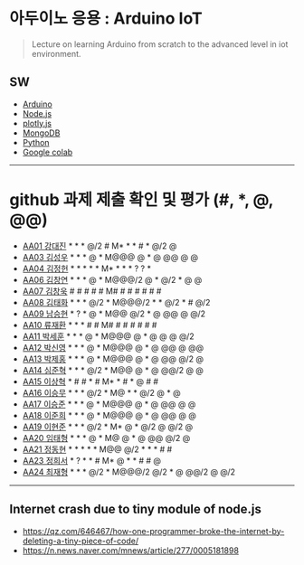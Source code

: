 # 아두이노 응용 : Arduino IoT
> Lecture on learning Arduino from scratch to the advanced level in iot environment.

## SW
- [Arduino](https://www.arduino.cc/)
- [Node.js](https://nodejs.org/ko/)
- [plotly.js](https://plot.ly/)
- [MongoDB](https://www.mongodb.com/download-center#community)
- [Python](https://www.anaconda.com)
- [Google colab](https://colab.research.google.com/)
---

# github 과제 제출 확인 및 평가 (#, *, @, @@)
- [AA01	강대진](https://github.com/ijdaejin/aa01) * * * @/2 # M* * * # * @/2 @
- [AA03	김성우](https://github.com/Gukdoli/AA03) * * * @ * M@@@ @ * @ @@ @ @
- [AA04	김정헌](https://github.com/jhkedwardkim/AA04) * * * * * M* * * * ? ? *
- [AA06	김창연](https://github.com/ckddus/AA06) * * * @ * M@@@/2 @ * @/2 * @ @
- [AA07	김창욱](https://github.com/HM0007/AA07) # # # # # M# # # # # # #
- [AA08	김태화](https://github.com/TAaHwa/AA08) * * * @/2 * M@@@/2 * * @/2 * # @/2
- [AA09 남승현](https://github.com/nam0914/AA09) * ? * @ * M@@ @/2 * @ @@ @ @/2
- [AA10	류재환](https://github.com/jaeHwanRy/AA10) * * * # # M# # # # # # #
- [AA11	박세훈](https://github.com/uoooyas/AA11) * * * @ * M@@@ @ * @ @ @ @/2
- [AA12	박신영](https://github.com/zachpaul7/AA12) * * * @ * M@@@ @ * @ @@ @ @@
- [AA13 박제홍](https://github.com/qkrwpghd27/AA13) * * * @ * M@@@ @ * @ @@ @/2 @
- [AA14	심준혁](https://github.com/dsfaewf/AA14) * * * @/2 * M@@ @ * @ @@/2 @ @
- [AA15	이상혁](http://www.github.com/bsang50005/aa15) * # # * # M* * # * @ # #
- [AA16	이승무](https://github.com/LSeungMOO/AA16) * * * @/2 * M@ * * @/2 @ * @
- [AA17	이승준](https://github.com/q1w2e3r4god/AA17) * * * @ * M@@@ @ * @ @@ @ @
- [AA18	이준희](https://github.com/LJunHee/AA18) * * * @ * M@@@ @ * @ @@ @ @
- [AA19	이현준](https://github.com/junlee00/aa19) * * * @/2 * M* @ * @/2 @ @/2 @
- [AA20	임태형](https://github.com/vmvvmvvmv/AA20) * * * @ * M@ @ * @ @@ @/2 @
- [AA21	정동현](https://github.com/DongHyunYee/AA21) * * * * * M@@ @/2 * * * # #
- [AA23	정희서](https://github.com/HiSeoJeong/AA23) * ? * * # M* @ * * # # @
- [AA24	최재형](https://github.com/june6297/aa24) * * * @/2 * M@@@/2 @/2 * @ @@/2 @ @/2

---
## Internet crash due to tiny module of node.js
* https://qz.com/646467/how-one-programmer-broke-the-internet-by-deleting-a-tiny-piece-of-code/
* https://n.news.naver.com/mnews/article/277/0005181898

